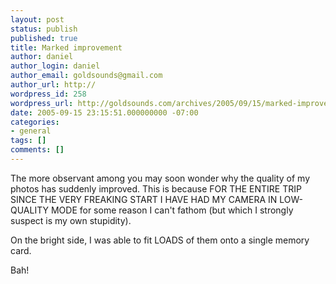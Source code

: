```yaml
---
layout: post
status: publish
published: true
title: Marked improvement
author: daniel
author_login: daniel
author_email: goldsounds@gmail.com
author_url: http://
wordpress_id: 258
wordpress_url: http://goldsounds.com/archives/2005/09/15/marked-improvement/
date: 2005-09-15 23:15:51.000000000 -07:00
categories:
- general
tags: []
comments: []
---
```

The more observant among you may soon wonder why the quality of my photos has suddenly improved. This is because FOR THE ENTIRE TRIP SINCE THE VERY FREAKING START I HAVE HAD MY CAMERA IN LOW-QUALITY MODE for some reason I can't fathom (but which I strongly suspect is my own stupidity).

On the bright side, I was able to fit LOADS of them onto a single memory card.

Bah!

